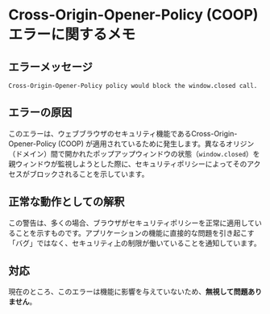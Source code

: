 # Cross-Origin-Opener-Policy (COOP) エラーに関するメモ

## エラーメッセージ
`Cross-Origin-Opener-Policy policy would block the window.closed call.`

## エラーの原因
このエラーは、ウェブブラウザのセキュリティ機能であるCross-Origin-Opener-Policy (COOP) が適用されているために発生します。異なるオリジン（ドメイン）間で開かれたポップアップウィンドウの状態（`window.closed`）を親ウィンドウが監視しようとした際に、セキュリティポリシーによってそのアクセスがブロックされることを示しています。

## 正常な動作としての解釈
この警告は、多くの場合、ブラウザがセキュリティポリシーを正常に適用していることを示すものです。アプリケーションの機能に直接的な問題を引き起こす「バグ」ではなく、セキュリティ上の制限が働いていることを通知しています。

## 対応
現在のところ、このエラーは機能に影響を与えていないため、**無視して問題ありません**。
